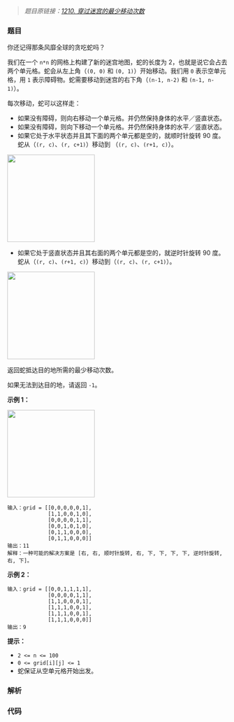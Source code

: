 > *题目原链接：[1210. 穿过迷宫的最少移动次数](https://leetcode-cn.com/contest/weekly-contest-156/problems/minimum-moves-to-reach-target-with-rotations)*

### 题目

你还记得那条风靡全球的贪吃蛇吗？

我们在一个 `n*n` 的网格上构建了新的迷宫地图，蛇的长度为 2，也就是说它会占去两个单元格。蛇会从左上角（`(0, 0)` 和 `(0,
1)`）开始移动。我们用 `0` 表示空单元格，用 `1` 表示障碍物。蛇需要移动到迷宫的右下角（`(n-1, n-2)` 和 `(n-1, n-1)`）。

每次移动，蛇可以这样走：

* 如果没有障碍，则向右移动一个单元格。并仍然保持身体的水平／竖直状态。
* 如果没有障碍，则向下移动一个单元格。并仍然保持身体的水平／竖直状态。
* 如果它处于水平状态并且其下面的两个单元都是空的，就顺时针旋转 90 度。蛇从（`(r, c)`、`(r, c+1)`）移动到 （`(r, c)`、`(r+1, c)`）。  

<img src="https://github.com/lichangao1826/LeetCode-Contest/blob/master/Weekly-Contest-156/Resources/move_1.png" width="200" height="200"/>

* 如果它处于竖直状态并且其右面的两个单元都是空的，就逆时针旋转 90 度。蛇从（`(r, c)`、`(r+1, c)`）移动到（`(r, c)`、`(r, c+1)`）。
    
<img src="https://github.com/lichangao1826/LeetCode-Contest/blob/master/Weekly-Contest-156/Resources/move_2.png" width="200" height="200"/>

返回蛇抵达目的地所需的最少移动次数。

如果无法到达目的地，请返回 `-1`。

**示例 1：**

<img src="https://github.com/lichangao1826/LeetCode-Contest/blob/master/Weekly-Contest-156/Resources/example_1.png" width="200" height="200"/>

```
输入：grid = [[0,0,0,0,0,1],
             [1,1,0,0,1,0],
             [0,0,0,0,1,1],
             [0,0,1,0,1,0],
             [0,1,1,0,0,0],
             [0,1,1,0,0,0]]
输出：11
解释：一种可能的解决方案是 [右, 右, 顺时针旋转, 右, 下, 下, 下, 下, 逆时针旋转, 右, 下]。
```

**示例 2：**

```
输入：grid = [[0,0,1,1,1,1],
             [0,0,0,0,1,1],
             [1,1,0,0,0,1],
             [1,1,1,0,0,1],
             [1,1,1,0,0,1],
             [1,1,1,0,0,0]]
输出：9
```

**提示：**

* `2 <= n <= 100`
* `0 <= grid[i][j] <= 1`
* 蛇保证从空单元格开始出发。

### 解析

### 代码